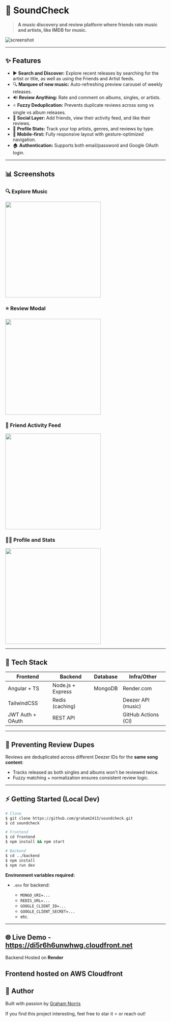 # 🎵 SoundCheck

> **A music discovery and review platform where friends rate music and artists, like IMDB for music.**

![screenshot](./screenshots/explore_music_desktop.png)

---

## ✨ Features

* ▶️ **Search and Discover:** Explore recent releases by searching for the artist or title, as well as using the Friends and Artist feeds.
* 🔍 **Marquee of new music:** Auto-refreshing preview carousel of weekly releases.
* 🔊 **Review Anything:** Rate and comment on albums, singles, or artists.
* ⭐ **Fuzzy Deduplication:** Prevents duplicate reviews across song vs single vs album releases.
* 👥 **Social Layer:** Add friends, view their activity feed, and like their reviews.
* 💎 **Profile Stats:** Track your top artists, genres, and reviews by type.
* 🚀 **Mobile-first:** Fully responsive layout with gesture-optimized navigation.
* 🏠 **Authentication:** Supports both email/password and Google OAuth login.

---

## 📊 Screenshots

### 🔍 Explore Music
<img src="https://github.com/user-attachments/assets/e39613d6-5a22-4864-8753-a3e25a26d84e" width="300" />

### ⭐ Review Modal
<img src="https://github.com/user-attachments/assets/bcb05c07-d1b4-4348-90f6-490f929e3acc" width="300" />

### 👥 Friend Activity Feed
<img src="https://github.com/user-attachments/assets/0a65d847-4485-41b1-abd8-5a63c1a3e348" width="300" />

### 🙋‍♂️ Profile and Stats
<img src="https://github.com/user-attachments/assets/cfeadb79-1503-47b3-b0f9-28fa6e2da742" width="300" />


---

## 🚀 Tech Stack

| Frontend         | Backend           | Database     | Infra/Other         |
| ---------------- | ----------------- | ------------ | ------------------- |
| Angular + TS     | Node.js + Express | MongoDB      | Render.com          |
| TailwindCSS      | Redis (caching)   |              | Deezer API (music)  |
| JWT Auth + OAuth | REST API          |              | GitHub Actions (CI) |

---

## 🚫 Preventing Review Dupes

Reviews are deduplicated across different Deezer IDs for the **same song content**:

* Tracks released as both singles and albums won't be reviewed twice.
* Fuzzy matching + normalization ensures consistent review logic.

---

## ⚡ Getting Started (Local Dev)

```bash
# Clone
$ git clone https://github.com/graham2413/soundcheck.git
$ cd soundcheck

# Frontend
$ cd frontend
$ npm install && npm start

# Backend
$ cd ../backend
$ npm install
$ npm run dev
```

**Environment variables required:**

* `.env` for backend:

  * `MONGO_URI=...`
  * `REDIS_URL=...`
  * `GOOGLE_CLIENT_ID=...`
  * `GOOGLE_CLIENT_SECRET=...`
  * etc.

---

## 🌐 Live Demo - https://di5r6h6unwhwg.cloudfront.net

Backend Hosted on **Render**

Frontend hosted on AWS **Cloudfront**
---

## 🌟 Author

Built with passion by [Graham Norris](https://github.com/graham2413)

If you find this project interesting, feel free to star it ⭐ or reach out!
